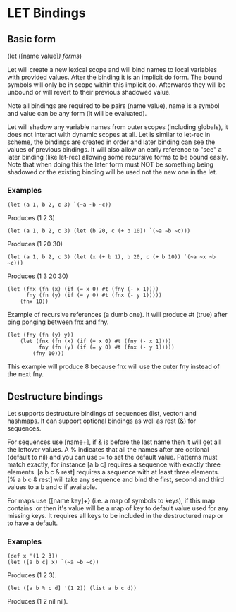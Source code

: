 # LET Bindings

## Basic form
(let ([name value]*) forms*)

Let will create a new lexical scope and will bind names to local variables with provided values.  After the binding it is
an implicit do form.  The bound symbols will only be in scope within this implicit do.  Afterwards they will be unbound
or will revert to their previous shadowed value.

Note all bindings are required to be pairs (name value), name is a symbol and value can be any form (it will be evaluated).

Let will shadow any variable names from outer scopes (including globals), it does not interact with dynamic scopes at all.
Let is similar to let-rec in scheme, the bindings are created in order and later binding can see the values of previous
bindings.  It will also allow an early reference to "see" a later binding (like let-rec) allowing some recursive forms to
be bound easily.  Note that when doing this the later form must NOT be something being shadowed or the existing binding
will be used not the new one in the let.

### Examples
```
(let (a 1, b 2, c 3) `(~a ~b ~c))
```
Produces (1 2 3)

```
(let (a 1, b 2, c 3) (let (b 20, c (+ b 10)) `(~a ~b ~c)))
```
Produces (1 20 30)

```
(let (a 1, b 2, c 3) (let (x (+ b 1), b 20, c (+ b 10)) `(~a ~x ~b ~c)))
```
Produces (1 3 20 30)

```
(let (fnx (fn (x) (if (= x 0) #t (fny (- x 1))))
      fny (fn (y) (if (= y 0) #t (fnx (- y 1)))))
    (fnx 10))
```
Example of recursive references (a dumb one).  It will produce #t (true) after ping ponging between fnx and fny.

```
(let (fny (fn (y) y))
    (let (fnx (fn (x) (if (= x 0) #t (fny (- x 1))))
          fny (fn (y) (if (= y 0) #t (fnx (- y 1)))))
        (fny 10)))
```
This example will produce 8 because fnx will use the outer fny instead of the next fny.


## Destructure bindings
Let supports destructure bindings of sequences (list, vector) and hashmaps.  It can support optional bindings as well
as rest (&) for sequences.

For sequences use [name+], if & is before the last name then it will get all the leftover values.  A % indicates that all
the names after are optional (default to nil) and you can use := to set the default value.  Patterns must match exactly,
for instance [a b c] requires a sequence with exactly three elements.  [a b c & rest] requires a sequence with at least
three elements.  [% a b c & rest] will take any sequence and bind the first, second and third values to a b and c if
available.

For maps use {[name key]+} (i.e. a map of symbols to keys), if this map contains :or then it's value will be a map of
key to default value used for any missing keys.  It requires all keys to be included in the destructured map or to have a
default.

### Examples
```
(def x '(1 2 3))
(let ([a b c] x) `(~a ~b ~c))
```
Produces (1 2 3).

```
(let ([a b % c d] '(1 2)) (list a b c d))
```
Produces (1 2 nil nil).
